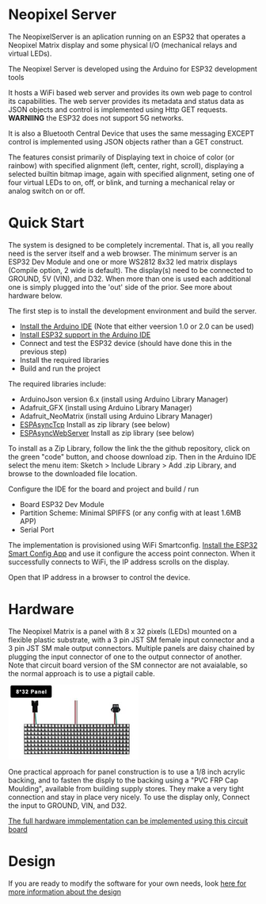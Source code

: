 # Neopixel Server

The NeopixelServer is an aplication running on an ESP32 that operates a Neopixel 
Matrix display and some physical I/O (mechanical relays and virtual LEDs). 

The Neopixel Server is developed using the Arduino for ESP32 development tools

It hosts a WiFi based web server and provides its own web page to control its 
capabilities. The web server provides its metadata and status data as JSON objects
and control is implemented using Http GET requests. **WARNIING** the ESP32 does
not support 5G networks.

It is also a Bluetooth Central Device that uses the same messaging EXCEPT control
is implemented using JSON objects rather than a GET construct.

The features consist primarily of Displaying text in choice of color (or rainbow)
with specified alignment (left, center, right, scroll), displaying a selected builtin
bitmap image, again with specified alignment, seting one of four virtual LEDs to on, 
off, or blink, and turning a mechanical relay or analog switch on or off.

# Quick Start
The system is designed to be completely incremental. That is, all you really need is the
server itself and a web browser. The minimum server is an ESP32 Dev Module and one or more
WS2812 8x32 led matrix displays (Compile option, 2 wide is default). The display(s) need to be 
connected to GROUND, 5V (VIN), and D32. When more than one is used each additional one is 
simply plugged into the 'out' side of the prior. See more about hardware below.

The first step is to install the development environment and build the server.

* [Install the Arduino IDE](https://www.arduino.cc/en/software) (Note that either veersion 1.0 or 2.0 can be used)
* [Install ESP32 support in the Arduino IDE](https://randomnerdtutorials.com/installing-the-esp32-board-in-arduino-ide-windows-instructions/)
* Connect and test the ESP32 device (should have done this in the previous step)
* Install the required libraries
* Build and run the project

The required libraries include:
* ArduinoJson version 6.x (install using Arduino Library Manager)
* Adafruit_GFX (install using Arduino Library Manager)
* Adafruit_NeoMatrix (install using Arduino Library Manager)
* [ESPAsyncTcp](https://github.com/me-no-dev/AsyncTCP) Install as zip library (see below)
* [ESPAsyncWebServer](https://github.com/me-no-dev/ESPAsyncWebServer) Install as zip library (see below)

To install as a Zip Library, follow the link the the github repository, click on the green "code" button,
and choose download zip. Then in the Arduino IDE select the menu item: Sketch > Include Library > Add .zip Library,
and browse to the downloaded file location.

Configure the IDE for the board and project and build / run
* Board ESP32 Dev Module
* Partition Scheme: Minimal SPIFFS (or any config with at least 1.6MB APP)
* Serial Port

The implementation is provisioned using WiFi Smartconfig. [Install the ESP32 Smart Config App](https://play.google.com/store/apps/details?id=com.khoazero123.iot_esptouch_demo) and use it configure the access point connecton. When it successfully connects to WiFi, the IP address scrolls on the display.

Open that IP address in a browser to control the device.

# Hardware
The Neopixel Matrix is a panel with 8 x 32 pixels (LEDs) mounted on a flexible plastic substrate, 
with a 3 pin JST SM female input connector and a 3 pin JST SM male output connectors. Multiple panels are daisy chained by plugging the input connector of one to the output connector of another. Note that circuit board version of the SM connector are not avaialable, so the normal approach is to use a pigtail cable.

<img src="/assets/neopixel32.png">

One practical approach for panel construction is to use a 1/8 inch acrylic backing, and to fasten the disply to the backing using a "PVC FRP Cap Moulding", available from building supply stores. They make a very tight connection and stay in place very nicely. To use the display only, Connect the input to GROUND, VIN, and D32.

[The full hardware immplementation can be implemented using this circuit board](https://github.com/jacobvc/ESP32-Hardware-Boards/tree/main/Esp32Relays)

# Design 
If you are ready to modify the software for your own needs, look [here for more information about the design](DESIGN.md)
